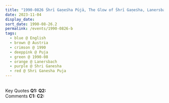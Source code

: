 ```yaml
---
title: "1990-0826 Śhrī Gaṇeśha Pūjā, The Glow of Śhrī Gaṇeśha, Lanersbach, Austria"
date: 2023-11-04
display_date: 
sort_date: 1990-08-26.2
permalink: /events/1990-0826-b
tags:
  - blue @ English
  - brown @ Austria
  - crimson @ 1990
  - deeppink @ Puja
  - green @ 1990-08
  - orange @ Lanersbach
  - purple @ Shri Ganesha
  - red @ Shri Ganesha Puja
---
```


<br>

<wave-list>
  <list-title color="DarkSeaGreen" width="55">Key Quotes</list-title>
  <list-item color="BlanchedAlmond" width="280"><b>Q1:</b> <i></i></list-item>
  <list-item color="Lavender" width="280"><b>Q2:</b> <i></i></list-item>
</wave-list>

<br>

<wave-list>
  <list-title color="DarkSeaGreen" width="55">Comments</list-title>
  <list-item color="BlanchedAlmond" width="280"><b>C1:</b> <i></i></list-item>
  <list-item color="Lavender" width="280"><b>C2:</b> <i></i></list-item>
</wave-list>